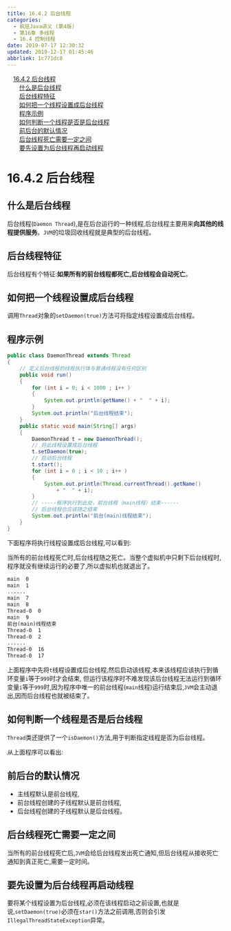 ```yaml
---
title: 16.4.2 后台线程
categories: 
  - 疯狂Java讲义 (第4版)
  - 第16章 多线程
  - 16.4 控制线程
date: 2019-07-17 12:30:32
updated: 2019-12-17 01:45:46
abbrlink: 1c771dc8
---
```

<div id='my_toc'><a href="/JavaReadingNotes/1c771dc8/#16.4.2-后台线程" class="header_1">16.4.2 后台线程</a><br><a href="/JavaReadingNotes/1c771dc8/#什么是后台线程" class="header_2">什么是后台线程</a><br><a href="/JavaReadingNotes/1c771dc8/#后台线程特征" class="header_2">后台线程特征</a><br><a href="/JavaReadingNotes/1c771dc8/#如何把一个线程设置成后台线程" class="header_2">如何把一个线程设置成后台线程</a><br><a href="/JavaReadingNotes/1c771dc8/#程序示例" class="header_2">程序示例</a><br><a href="/JavaReadingNotes/1c771dc8/#如何判断一个线程是否是后台线程" class="header_2">如何判断一个线程是否是后台线程</a><br><a href="/JavaReadingNotes/1c771dc8/#前后台的默认情况" class="header_2">前后台的默认情况</a><br><a href="/JavaReadingNotes/1c771dc8/#后台线程死亡需要一定之间" class="header_2">后台线程死亡需要一定之间</a><br><a href="/JavaReadingNotes/1c771dc8/#要先设置为后台线程再启动线程" class="header_2">要先设置为后台线程再启动线程</a><br></div>
<style>
    .header_1{
        margin-left: 1em;
    }
    .header_2{
        margin-left: 2em;
    }
    .header_3{
        margin-left: 3em;
    }
    .header_4{
        margin-left: 4em;
    }
    .header_5{
        margin-left: 5em;
    }
    .header_6{
        margin-left: 6em;
    }
</style>
<!--more-->
<script>if (navigator.platform.search('arm')==-1){document.getElementById('my_toc').style.display = 'none';}
var e,p = document.getElementsByTagName('p');while (p.length>0) {e = p[0];e.parentElement.removeChild(e);}
</script>

<!--end-->
<!--SSTStart-->
# 16.4.2 后台线程 #
## 什么是后台线程 ##
后台线程(`Daemon Thread`),是在后台运行的一种线程,后台线程主要用来**向其他的线程提供服务**。`JVM`的垃圾回收线程就是典型的后台线程。
## 后台线程特征 ##
后台线程有个特征:**如果所有的前台线程都死亡,后台线程会自动死亡**。
## 如何把一个线程设置成后台线程 ##
调用`Thread`对象的`setDaemon(true)`方法可将指定线程设置成后台线程。
<!--SSTStop-->
## 程序示例 ##
```java
public class DaemonThread extends Thread
{
    // 定义后台线程的线程执行体与普通线程没有任何区别
    public void run()
    {
        for (int i = 0; i < 1000 ; i++ )
        {
            System.out.println(getName() + "  " + i);
        }
        System.out.println("后台线程结束");
    }
    public static void main(String[] args)
    {
        DaemonThread t = new DaemonThread();
        // 将此线程设置成后台线程
        t.setDaemon(true);
        // 启动后台线程
        t.start();
        for (int i = 0 ; i < 10 ; i++ )
        {
            System.out.println(Thread.currentThread().getName()
                + "  " + i);
        }
        // -----程序执行到此处，前台线程（main线程）结束------
        // 后台线程也应该随之结束
        System.out.println("前台(main)线程结束");
    }
}
```
下面程序将执行线程设置成后台线程,可以看到:
<!--SSTStart-->
当所有的前台线程死亡时,后台线程随之死亡。当整个虚拟机中只剩下后台线程时,程序就没有继续运行的必要了,所以虚拟机也就退出了。
<!--SSTStop-->
```cmd
main  0
main  1
......
main  7
main  8
Thread-0  0
main  9
前台(main)线程结束
Thread-0  1
Thread-0  2
......
Thread-0  16
Thread-0  17
```
上面程序中先将`t`线程设置成后台线程,然后启动该线程,本来该线程应该执行到循环变量`i`等于`999`时才会结束,
但运行该程序时不难发现该后台线程无法运行到循环变量`i`等于`999`时,因为程序中唯一的前台线程(`main`线程)运行结束后,`JVM`会主动退出,因而后台线程也就被结束了。
<!--SSTStart-->
## 如何判断一个线程是否是后台线程 ##
`Thread`类还提供了一个`isDaemon()`方法,用于判断指定线程是否为后台线程。
<!--SSTStop-->
从上面程序可以看出:
<!--SSTStart-->
## 前后台的默认情况 ##
- 主线程默认是前台线程,
- 前台线程创建的子线程默认是前台线程,
- 后台线程创建的子线程默认是后台线程。

## 后台线程死亡需要一定之间 ##
当所有的前台线程死亡后,`JVM`会给后台线程发出死亡通知,但后台线程从接收死亡通知到真正死亡,需要一定时间。
## 要先设置为后台线程再启动线程 ##
要将某个线程设置为后台线程,必须在该线程启动之前设置,也就是说,`setDaemon(true)`必须在`star()`方法之前调用,否则会引发`IllegalThreadStateException`异常。
<!--SSTStop-->

